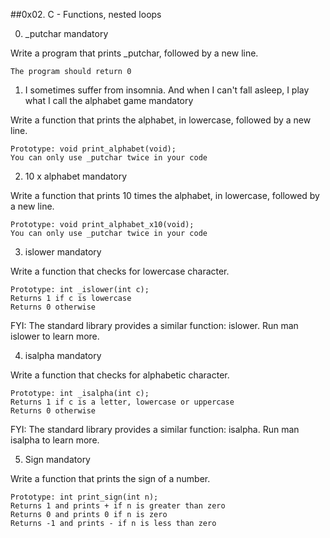 ##0x02. C - Functions, nested loops

0. _putchar
mandatory

Write a program that prints _putchar, followed by a new line.

    The program should return 0



1. I sometimes suffer from insomnia. And when I can't fall asleep, I play what I call the alphabet game
mandatory

Write a function that prints the alphabet, in lowercase, followed by a new line.

    Prototype: void print_alphabet(void);
    You can only use _putchar twice in your code



2. 10 x alphabet
mandatory

Write a function that prints 10 times the alphabet, in lowercase, followed by a new line.

    Prototype: void print_alphabet_x10(void);
    You can only use _putchar twice in your code



3. islower
mandatory

Write a function that checks for lowercase character.

    Prototype: int _islower(int c);
    Returns 1 if c is lowercase
    Returns 0 otherwise

FYI: The standard library provides a similar function: islower. Run man islower to learn more.



4. isalpha
mandatory

Write a function that checks for alphabetic character.

    Prototype: int _isalpha(int c);
    Returns 1 if c is a letter, lowercase or uppercase
    Returns 0 otherwise

FYI: The standard library provides a similar function: isalpha. Run man isalpha to learn more.


5. Sign
mandatory

Write a function that prints the sign of a number.

    Prototype: int print_sign(int n);
    Returns 1 and prints + if n is greater than zero
    Returns 0 and prints 0 if n is zero
    Returns -1 and prints - if n is less than zero

